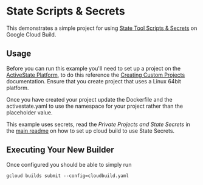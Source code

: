 # State Scripts & Secrets

This demonstrates a simple project for using [State Tool Scripts & Secrets]
on Google Cloud Build.

## Usage

Before you can run this example you'll need to set up a project
on the [ActiveState Platform], to do this reference the [Creating Custom Projects]
documentation. Ensure that you create project that uses a Linux 64bit platform.

Once you have created your project update the Dockerfile and the
activestate.yaml to use the namespace for your project rather than the
placeholder value.

This example uses secrets, read the *Private Projects and State Secrets*
in the [main readme] on how to set up cloud build to use State Secrets.

## Executing Your New Builder

Once configured you should be able to simply run

```
gcloud builds submit --config=cloudbuild.yaml
```

   [State Tool Scripts & Secrets]: https://docs.activestate.com/platform/state/start.html
   [ActiveState Platform]: https://www.activestate.com/products/platform/
   [Creating Custom Projects]: https://docs.activestate.com/platform/projects/custom-builds/
   [main readme]: ../../README.md